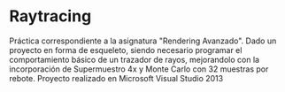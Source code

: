 # Raytracing
Práctica correspondiente a la asignatura "Rendering Avanzado".  Dado un proyecto en forma de esqueleto, siendo necesario programar el comportamiento básico de un trazador de rayos, mejorandolo con la incorporación de Supermuestro 4x y Monte Carlo con 32 muestras por rebote. Proyecto realizado en Microsoft Visual Studio 2013
